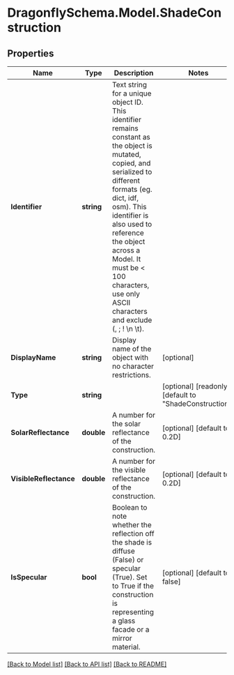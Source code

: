 
# DragonflySchema.Model.ShadeConstruction

## Properties

Name | Type | Description | Notes
------------ | ------------- | ------------- | -------------
**Identifier** | **string** | Text string for a unique object ID. This identifier remains constant as the object is mutated, copied, and serialized to different formats (eg. dict, idf, osm). This identifier is also used to reference the object across a Model. It must be &lt; 100 characters, use only ASCII characters and exclude (, ; ! \\n \\t). | 
**DisplayName** | **string** | Display name of the object with no character restrictions. | [optional] 
**Type** | **string** |  | [optional] [readonly] [default to "ShadeConstruction"]
**SolarReflectance** | **double** | A number for the solar reflectance of the construction. | [optional] [default to 0.2D]
**VisibleReflectance** | **double** | A number for the visible reflectance of the construction. | [optional] [default to 0.2D]
**IsSpecular** | **bool** | Boolean to note whether the reflection off the shade is diffuse (False) or specular (True). Set to True if the construction is representing a glass facade or a mirror material. | [optional] [default to false]

[[Back to Model list]](../README.md#documentation-for-models)
[[Back to API list]](../README.md#documentation-for-api-endpoints)
[[Back to README]](../README.md)

